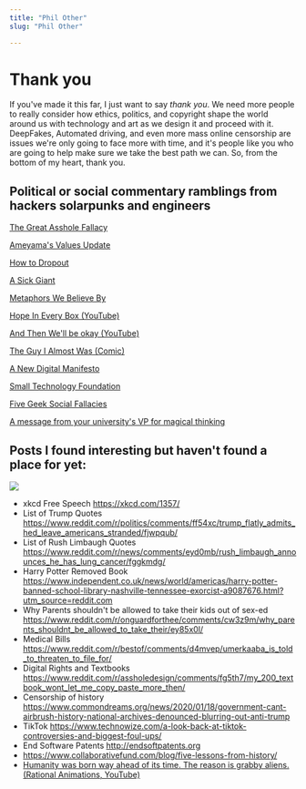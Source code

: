 ```yaml
---
title: "Phil Other"
slug: "Phil Other"

---
```


# Thank you

If you've made it this far, I just want to say *thank you*. We need more people to really consider how ethics, politics, and copyright shape the world around us with technology and art as we design it and proceed with it. DeepFakes, Automated driving, and even more mass online censorship are issues we're only going to face more with time, and it's people like you who are going to help make sure we take the best path we can. So, from the bottom of my heart, thank you.

## Political or social commentary ramblings from hackers solarpunks and engineers

[The Great Asshole Fallacy](https://500ish.com/the-great-asshole-fallacy-82e108a755c7)

[Ameyama's Values Update](https://ameyama.com/blog/values-update)

[How to Dropout](http://ranprieur.com/essays/dropout.html)

[A Sick Giant](https://waitbutwhy.com/2020/01/sick-giant.html)

[Metaphors We Believe By](https://aaronzlewis.com/blog/2019/07/25/metaphors-we-believe-by/)

[Hope In Every Box (YouTube)](https://www.youtube.com/watch?v=K9KLZ8C9DrY)

[And Then We'll be okay (YouTube)](https://www.youtube.com/watch?v=7g1pmHSWHe0)

[The Guy I Almost Was (Comic)](http://electricsheepcomix.com/almostguy/)

[A New Digital Manifesto](https://anewdigitalmanifesto.com/)

[Small Technology Foundation](https://small-tech.org/about/#small-technology)

[Five Geek Social Fallacies](http://www.plausiblydeniable.com/opinion/gsf.html)

[A message from your university's VP for magical thinking](https://www.mcsweeneys.net/articles/a-message-from-your-universitys-vice-president-for-magical-thinking)

## Posts I found interesting but haven't found a place for yet:

![](https://imgs.xkcd.com/comics/free_speech.png)

* xkcd Free Speech https://xkcd.com/1357/
* List of Trump Quotes https://www.reddit.com/r/politics/comments/ff54xc/trump_flatly_admits_hed_leave_americans_stranded/fjwpqub/
* List of Rush Limbaugh Quotes https://www.reddit.com/r/news/comments/eyd0mb/rush_limbaugh_announces_he_has_lung_cancer/fggkmdg/
* Harry Potter Removed Book https://www.independent.co.uk/news/world/americas/harry-potter-banned-school-library-nashville-tennessee-exorcist-a9087676.html?utm_source=reddit.com
* Why Parents shouldn't be allowed to take their kids out of sex-ed https://www.reddit.com/r/onguardforthee/comments/cw3z9m/why_parents_shouldnt_be_allowed_to_take_their/ey85x0l/
* Medical Bills https://www.reddit.com/r/bestof/comments/d4mvep/umerkaaba_is_told_to_threaten_to_file_for/
* Digital Rights and Textbooks https://www.reddit.com/r/assholedesign/comments/fg5th7/my_200_textbook_wont_let_me_copy_paste_more_then/
* Censorship of history https://www.commondreams.org/news/2020/01/18/government-cant-airbrush-history-national-archives-denounced-blurring-out-anti-trump
* TikTok https://www.technowize.com/a-look-back-at-tiktok-controversies-and-biggest-foul-ups/
* End Software Patents http://endsoftpatents.org
* https://www.collaborativefund.com/blog/five-lessons-from-history/
* [Humanity was born way ahead of its time. The reason is grabby aliens. (Rational Animations, YouTube)](https://www.youtube.com/watch?v=l3whaviTqqg)
